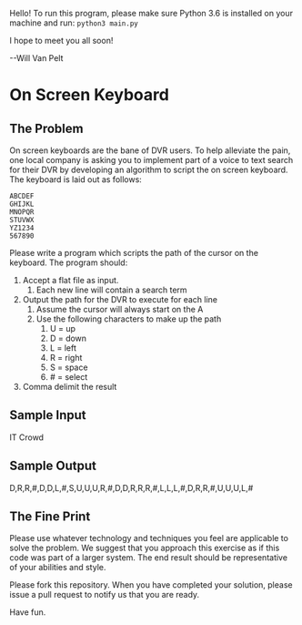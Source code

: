 Hello! To run this program, please make sure Python 3.6 is installed on your machine and run:
`python3 main.py`

I hope to meet you all soon!

--Will Van Pelt

On Screen Keyboard
==================

The Problem
-----------
On screen keyboards are the bane of DVR users. To help alleviate the pain, one local company is asking you to implement part of a voice to text search for their DVR by developing an algorithm to script the on screen keyboard.
The keyboard is laid out as follows:

```
ABCDEF
GHIJKL
MNOPQR
STUVWX
YZ1234
567890
```

Please write a program which scripts the path of the cursor on the keyboard. The program should: 

1. Accept a flat file as input.
	1. Each new line will contain a search term
2. Output the path for the DVR to execute for each line
	1. Assume the cursor will always start on the A
	2. Use the following characters to make up the path
		1. U = up
		2. D = down
		3. L = left
		4. R = right
		5. S = space
		6. \# = select
3.	Comma delimit the result

Sample Input
------------
IT Crowd

Sample Output
-------------
D,R,R,#,D,D,L,#,S,U,U,U,R,#,D,D,R,R,R,#,L,L,L,#,D,R,R,#,U,U,U,L,#

The Fine Print
--------------
Please use whatever technology and techniques you feel are applicable to solve the problem. We suggest that you approach this exercise as if this code was part of a larger system. The end result should be representative of your abilities and style.

Please fork this repository. When you have completed your solution, please issue a pull request to notify us that you are ready.

Have fun.